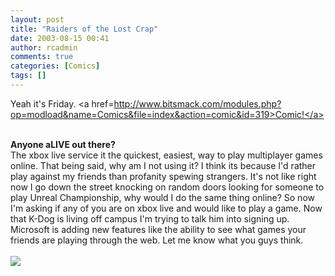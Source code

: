 ```yaml
---
layout: post
title: "Raiders of the Lost Crap"
date: 2003-08-15 00:41
author: rcadmin
comments: true
categories: [Comics]
tags: []
---
```

Yeah it's Friday. <a href=http://www.bitsmack.com/modules.php?op=modload&name=Comics&file=index&action=comic&id=319>Comic!</a>
<br />

<br />
<b>Anyone aLIVE out there?</b>
<br />
The xbox live service it the quickest, easiest, way to play multiplayer games online. That being said, why am I not using it? I think its because I'd rather play against my friends than profanity spewing strangers. It's not like right now I go down the street knocking on random doors looking for someone to play Unreal Championship, why would I do the same thing online? So now I'm asking if any of you are on xbox live and would like to play a game. Now that K-Dog is living off campus I'm trying to talk him into signing up. Microsoft is adding new features like the ability to see what games your friends are playing through the web. Let me know what you guys think.  <Br><br><!--more--><img src='/wp/wp-content/comics/20030815.gif' alt'' />
